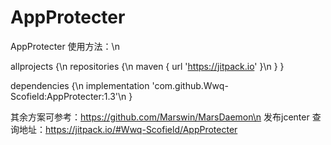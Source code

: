# AppProtecter


AppProtecter
   使用方法：\n
   
   

   
   allprojects {\n
	repositories {\n 
		maven { url 'https://jitpack.io' }\n
	}
   }
   
   
   
   dependencies {\n
          implementation 'com.github.Wwq-Scofield:AppProtecter:1.3'\n
}




其余方案可参考：https://github.com/Marswin/MarsDaemon\n
发布jcenter 查询地址：https://jitpack.io/#Wwq-Scofield/AppProtecter
